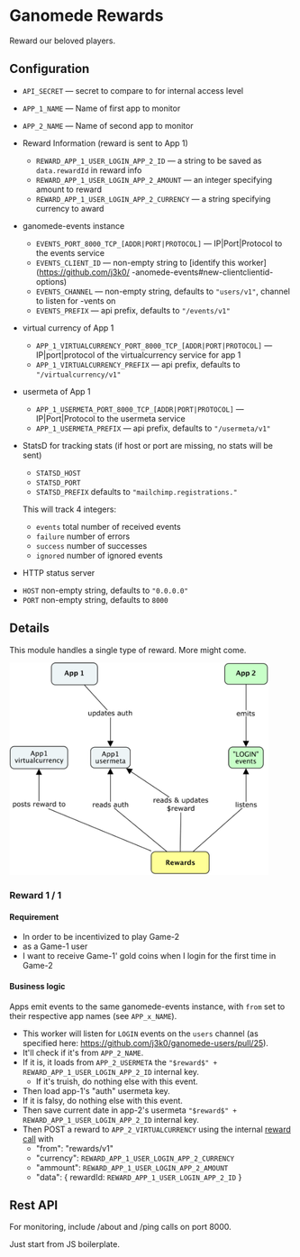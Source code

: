 # Ganomede Rewards

Reward our beloved players.

## Configuration

  * `API_SECRET` — secret to compare to for internal access level

  * `APP_1_NAME` — Name of first app to monitor

  * `APP_2_NAME` — Name of second app to monitor

  * Reward Information (reward is sent to App 1)
    - `REWARD_APP_1_USER_LOGIN_APP_2_ID` — a string to be saved as `data.rewardId` in reward info
    - `REWARD_APP_1_USER_LOGIN_APP_2_AMOUNT` — an integer specifying amount to reward
    - `REWARD_APP_1_USER_LOGIN_APP_2_CURRENCY` — a string specifying currency to award

  * ganomede-events instance
    - `EVENTS_PORT_8000_TCP_[ADDR|PORT|PROTOCOL]` — IP|Port|Protocol to the events service
    - `EVENTS_CLIENT_ID` — non-empty string to [identify this worker](https://github.com/j3k0/ -anomede-events#new-clientclientid-options)
    - `EVENTS_CHANNEL` — non-empty string, defaults to `"users/v1"`, channel to listen for  -vents on
    - `EVENTS_PREFIX` — api prefix, defaults to `"/events/v1"`

  * virtual currency of App 1
    - `APP_1_VIRTUALCURRENCY_PORT_8000_TCP_[ADDR|PORT|PROTOCOL]` — IP|port|protocol of the virtualcurrency service for app 1
    - `APP_1_VIRTUALCURRENCY_PREFIX` — api prefix, defaults to `"/virtualcurrency/v1"`

  * usermeta of App 1
    - `APP_1_USERMETA_PORT_8000_TCP_[ADDR|PORT|PROTOCOL]` — IP|Port|Protocol to the usermeta service
    - `APP_1_USERMETA_PREFIX` — api prefix, defaults to `"/usermeta/v1"`

  * StatsD for tracking stats (if host or port are missing, no stats will be sent)
    - `STATSD_HOST`
    - `STATSD_PORT`
    - `STATSD_PREFIX` defaults to `"mailchimp.registrations."`

    This will track 4 integers:

      - `events` total number of received events
      - `failure` number of errors
      - `success` number of successes
      - `ignored` number of ignored events

  * HTTP status server
   - `HOST` non-empty string, defaults to `"0.0.0.0"`
   - `PORT` non-empty string, defaults to `8000`

## Details

This module handles a single type of reward. More might come.

<img width="460" src="./rewards.links.png" />

### Reward 1 / 1

#### Requirement

 * In order to be incentivized to play Game-2
 * as a Game-1 user
 * I want to receive Game-1' gold coins when I login for the first time in Game-2

#### Business logic

Apps emit events to the same ganomede-events instance, with `from` set to their respective app names (see `APP_x_NAME`).

 * This worker will listen for `LOGIN` events on the `users` channel (as specified here: https://github.com/j3k0/ganomede-users/pull/25).
 * It'll check if it's from `APP_2_NAME`.
 * If it is, it loads from `APP_2_USERMETA` the `"$reward$" + REWARD_APP_1_USER_LOGIN_APP_2_ID` internal key.
    * If it's truish, do nothing else with this event.
 * Then load app-1's "auth" usermeta key.
  * If it is falsy, do nothing else with this event.
 * Then save current date in app-2's usermeta `"$reward$" + REWARD_APP_1_USER_LOGIN_APP_2_ID` internal key.
 * Then POST a reward to `APP_2_VIRTUALCURRENCY` using the internal [reward call](https://github.com/j3k0/ganomede-virtualcurrency#rewards-virtualcurrencyv1rewards) with
    * "from": "rewards/v1"
    * "currency": `REWARD_APP_1_USER_LOGIN_APP_2_CURRENCY`
    * "ammount": `REWARD_APP_1_USER_LOGIN_APP_2_AMOUNT`
    * "data": { rewardId: `REWARD_APP_1_USER_LOGIN_APP_2_ID` }

## Rest API

For monitoring, include /about and /ping calls on port 8000.

Just start from JS boilerplate.

